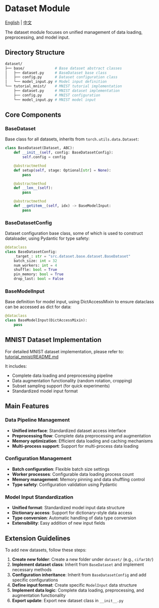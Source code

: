 # Dataset Module

[English](README.md) | [中文](README_zh.md)

The dataset module focuses on unified management of data loading, preprocessing, and model input.

## Directory Structure

```bash
dataset/
├── base/              # Base dataset abstract classes
│   ├── dataset.py     # BaseDataset base class
│   ├── config.py      # Dataset configuration class
│   └── model_input.py # Model input definition
└── tutorial_mnist/    # MNIST tutorial implementation
    ├── dataset.py     # MNIST dataset implementation
    ├── config.py      # MNIST configuration
    └── model_input.py # MNIST model input
```

## Core Components

### BaseDataset

Base class for all datasets, inherits from `torch.utils.data.Dataset`:

```python
class BaseDataset(Dataset, ABC):
    def __init__(self, config: BaseDatasetConfig):
        self.config = config

    @abstractmethod
    def setup(self, stage: Optional[str] = None):
        pass

    @abstractmethod
    def __len__(self):
        pass

    @abstractmethod
    def __getitem__(self, idx) -> BaseModelInput:
        pass
```

### BaseDatasetConfig

Dataset configuration base class, some of which is used to construct dataloader, using Pydantic for type safety:

```python
@dataclass
class BaseDatasetConfig:
    _target_: str = "src.dataset.base.dataset.BaseDataset"
    batch_size: int = 32
    num_workers: int = 4
    shuffle: bool = True
    pin_memory: bool = True
    drop_last: bool = False
```

### BaseModelInput

Base definition for model input, using DictAccessMixin to ensure dataclass can be accessed as dict for data:

```python
@dataclass
class BaseModelInput(DictAccessMixin):
    pass
```

## MNIST Dataset Implementation

For detailed MNIST dataset implementation, please refer to: [tutorial_mnist/README.md](tutorial_mnist/README.md)

It includes:

- Complete data loading and preprocessing pipeline
- Data augmentation functionality (random rotation, cropping)
- Subset sampling support (for quick experiments)
- Standardized model input format

## Main Features

### Data Pipeline Management

- **Unified interface**: Standardized dataset access interface
- **Preprocessing flow**: Complete data preprocessing and augmentation
- **Memory optimization**: Efficient data loading and caching mechanisms
- **Multi-process support**: Support for multi-process data loading

### Configuration Management

- **Batch configuration**: Flexible batch size settings
- **Worker processes**: Configurable data loading process count
- **Memory management**: Memory pinning and data shuffling control
- **Type safety**: Configuration validation using Pydantic

### Model Input Standardization

- **Unified format**: Standardized model input data structure
- **Dictionary access**: Support for dictionary-style data access
- **Type conversion**: Automatic handling of data type conversion
- **Extensibility**: Easy addition of new input fields

## Extension Guidelines

To add new datasets, follow these steps:

1. **Create new folder**: Create a new folder under `dataset/` (e.g., `cifar10/`)
2. **Implement dataset class**: Inherit from `BaseDataset` and implement necessary methods
3. **Configuration inheritance**: Inherit from `BaseDatasetConfig` and add specific configurations
4. **Define input format**: Create specific `ModelInput` data structure
5. **Implement data logic**: Complete data loading, preprocessing, and augmentation functionality
6. **Export update**: Export new dataset class in `__init__.py`
